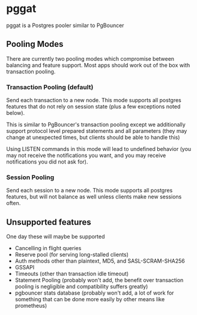 # pggat
pggat is a Postgres pooler similar to PgBouncer

## Pooling Modes
There are currently two pooling modes which compromise between balancing and feature support. Most apps should work out of the box with transaction pooling.

### Transaction Pooling (default)
Send each transaction to a new node. This mode supports all postgres features that do not rely on session state (plus a few exceptions noted below).

This is similar to PgBouncer's transaction pooling except we additionally support protocol level prepared statements and all parameters (they may change at unexpected times, but clients should be able to handle this)

Using LISTEN commands in this mode will lead to undefined behavior (you may not receive the notifications you want, and you may receive notifications you did not ask for).

### Session Pooling
Send each session to a new node. This mode supports all postgres features, but will not balance as well unless clients make new sessions often.

## Unsupported features
One day these will maybe be supported
- Cancelling in flight queries
- Reserve pool (for serving long-stalled clients)
- Auth methods other than plaintext, MD5, and SASL-SCRAM-SHA256
- GSSAPI
- Timeouts (other than transaction idle timeout)
- Statement Pooling (probably won't add, the benefit over transaction pooling is negligible and compatibility suffers greatly)
- pgbouncer stats database (probably won't add, a lot of work for something that can be done more easily by other means like prometheus)
